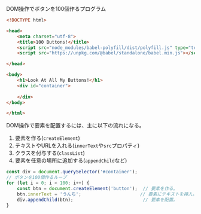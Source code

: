 DOM操作でボタンを100個作るプログラム
```html
<!DOCTYPE html>

<head>
    <meta charset="utf-8">
    <title>100 Buttons!</title>
    <script src="node_modules/babel-polyfill/dist/polyfill.js" type="text/javascript"> </script>
    <script src="https://unpkg.com/@babel/standalone/babel.min.js"></script>

</head>

<body>
    <h1>Look At All My Buttons!</h1>
    <div id="container">
    
    </div>
</body>

</html>
```
DOM操作で要素を配置するには、主に以下の流れになる。
1. 要素を作る(`createElement`)
2. テキストやURLを入れる(`innerText`や`src`プロパティ)
3. クラスを付与する(`classList`)
4. 要素を任意の場所に追加する(`appendChild`など)
```javascript
const div = document.querySelector('#container');
// ボタンを100個作るループ
for (let i = 0; i < 100; i++) {
    const btn = document.createElement('button');  // 要素を作る。
    btn.innerText = 'うんち';                      // 要素にテキストを挿入。
    div.appendChild(btn);                          // 要素を配置。 
}
```
